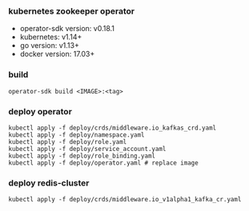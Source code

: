 ### kubernetes zookeeper operator

* operator-sdk version: v0.18.1
* kubernetes: v1.14+
* go version: v1.13+
* docker version: 17.03+


### build 
```
operator-sdk build <IMAGE>:<tag>
```

### deploy operator

```
kubectl apply -f deploy/crds/middleware.io_kafkas_crd.yaml
kubectl apply -f deploy/namespace.yaml
kubectl apply -f deploy/role.yaml
kubectl apply -f deploy/service_account.yaml
kubectl apply -f deploy/role_binding.yaml
kubectl apply -f deploy/operator.yaml # replace image
```

### deploy redis-cluster
```
kubectl apply -f deploy/crds/middleware.io_v1alpha1_kafka_cr.yaml
```